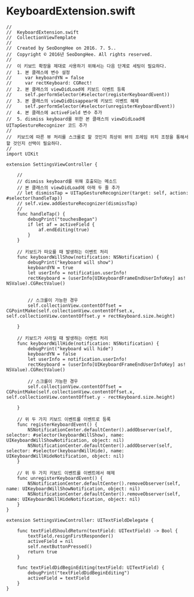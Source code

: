 # KeyboardExtension.swift  

    //
    //  KeyboardExtension.swift
    //  CollectionViewTemplate
    //
    //  Created by SeoDongHee on 2016. 7. 5..
    //  Copyright © 2016년 SeoDongHee. All rights reserved.
    //
    //  이 키보드 확장을 제대로 사용하기 위해서는 다음 단계로 세팅이 필요하다.
    //  1. 본 클래스에 변수 설정
    //     var keyboardYN = false
    //     var rectKeyboard: CGRect!
    //  2. 본 클래스의 viewDidLoad에 키보드 이벤트 등록
    //     self.performSelector(#selector(registerKeyboardEvent))
    //  3. 본 클래스의 viewDidDisappear에 키보드 이벤트 해제
    //     self.performSelector(#selector(unregisterKeyboardEvent))
    //  4. 본 클래스에 activeField 변수 추가
    //  5. dismiss keyboard를 위한 본 클래스의 viewDidLoad에 UITapGestureRecognizer 코드 추가
    //
    //  키보드에 따른 뷰 처리를 스크롤로 할 것인지 최상위 뷰의 프레임 위치 조정을 통해서 할 것인지 선택이 필요하다.
    //
    import UIKit

    extension SettingsViewController {
        
        //
        // dismiss keyboard를 위해 호출되는 메소드
        // 본 클래스의 viewDidLoad에 아래 두 줄 추가
        // let dismissTap = UITapGestureRecognizer(target: self, action: #selector(handleTap))
        // self.view.addGestureRecognizer(dismissTap)
        //
        func handleTap() {
            debugPrint("touchesBegan")
            if let af = activeField {
                af.endEditing(true)
            }
        }
        
        // 키보드가 떠오를 때 발생하는 이벤트 처리
        func keyboardWillShow(notification: NSNotification) {
            debugPrint("keyboard will show")
            keyboardYN = true
            let userInfo = notification.userInfo!
            rectKeyboard = (userInfo[UIKeyboardFrameEndUserInfoKey] as! NSValue).CGRectValue()
            
        
            // 스크롤이 가능한 경우
            self.collectionView.contentOffset = CGPointMake(self.collectionView.contentOffset.x, self.collectionView.contentOffset.y + rectKeyboard.size.height)
            
        }
        
        // 키보드가 사라질 때 발생하는 이벤트 처리
        func keyboardWillHide(notification: NSNotification) {
            debugPrint("keyboard will hide")
            keyboardYN = false
            let userInfo = notification.userInfo!
            rectKeyboard = (userInfo[UIKeyboardFrameEndUserInfoKey] as! NSValue).CGRectValue()
            
            // 스크롤이 가능한 경우
            self.collectionView.contentOffset = CGPointMake(self.collectionView.contentOffset.x, self.collectionView.contentOffset.y - rectKeyboard.size.height)

        }
        
        // 위 두 가지 키보드 이벤트를 이벤트로 등록
        func registerKeyboardEvent() {
            NSNotificationCenter.defaultCenter().addObserver(self, selector: #selector(keyboardWillShow), name: UIKeyboardWillShowNotification, object: nil)
            NSNotificationCenter.defaultCenter().addObserver(self, selector: #selector(keyboardWillHide), name: UIKeyboardWillHideNotification, object: nil)
        }
        
        // 위 두 가지 키보드 이벤트를 이벤트에서 해제
        func unregisterKeyboardEvent() {
            NSNotificationCenter.defaultCenter().removeObserver(self, name: UIKeyboardWillShowNotification, object: nil)
            NSNotificationCenter.defaultCenter().removeObserver(self, name: UIKeyboardWillHideNotification, object: nil)
        }
    }

    extension SettingsViewController: UITextFieldDelegate {
        
        func textFieldShouldReturn(textField: UITextField) -> Bool {
            textField.resignFirstResponder()
            activeField = nil
            self.nextButtonPressed()
            return true
        }
        
        func textFieldDidBeginEditing(textField: UITextField) {
            debugPrint("textFieldDidBeginEditing")
            activeField = textField
        }
    }
